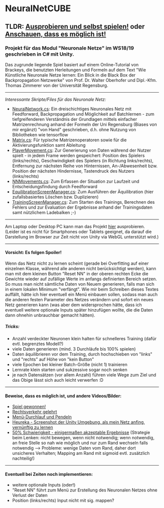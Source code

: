 # NeuralNetCUBE
TLDR: [Ausprobieren und selbst spielen!](http://www-stud.uni-due.de/~scjokepp/NeuralNetCUBE/) oder [Anschauen, dass es möglich ist!](https://raw.githubusercontent.com/Banana-Blade/NeuralNetCUBE/master/SuccessVideo.mp4)
---
### Projekt für das Modul "Neuronale Netze" im WS18/19 geschrieben in C# mit Unity.

Das zugrunde liegende Spiel basiert auf einem Online-Tutorial von Brackeys, die benutzten Herleitungen und Formeln auf dem Text "Wie Künstliche Neuronale Netze lernen: Ein Blick in die Black Box der Backpropagation Netzwerke" von Prof. Dr. Walter Oberhofer und Dipl.-Kfm. Thomas Zimmerer von der Universität Regensburg.

***

*Interessante Skripte/Files für das Neuronale Netz:*
  * [NeuralNetwork.cs](NeuralNetCUBEProject/Assets/Scripts/NeuralNetwork.cs): Ein dreischichtiges Neuronales Netz mit Feedforward, Backpropagation und Möglichkeit auf Batchlernen - zum tiefgreifenderen Verständnis der Grundlagen mittels einfacher Matrizenrechnung anhand der Formeln der Uni Regensburg (Biases von mir ergänzt) "von Hand" geschrieben, d.h. ohne Nutzung von Bibliotheken wie tensorflow 
  * [Matrix.cs](NeuralNetCUBEProject/Assets/Scripts/Matrix.cs): Für typische Matrizenoperatoren sowie für die Aktivierungsfunktion samt Ableitung
  * [PlayerMovement.cs](NeuralNetCUBEProject/Assets/Scripts/PlayerMovement.cs): Zur Generierung von Daten während der Nutzer spielt - in jedem Frame werden gespeichert: Position des Spielers (links/rechts), Geschwindigkeit des Spielers (in Richtung links/rechts), Entfernung zur nächsten Reihe von Hinternissen, An-/Abwesenheit bzw. Position der nächsten Hindernisse, Tastendruck des Nutzers (links/rechts)
  * [NNMovements.cs](NeuralNetCUBEProject/Assets/Scripts/NNMovement.cs): Zum Erfassen der Situation zur Laufzeit und Entscheidungsfindung durch Feedforward
  * [EquilibrationScreenManager.cs](NeuralNetCUBEProject/Assets/Scripts/EquilibrationScreenManager.cs): Zum Ausführen der Äquilibration (hier zufallsbasiertes Löschen bzw. Duplizieren)
  * [TrainingScreenManager.cs](NeuralNetCUBEProject/Assets/Scripts/TrainingScreenManager.cs): Zum Starten des Trainings, Berechnen des Fehlers und zur Evaluation der Ergebnisse anhand der Trainingsdaten samt nützlichem Ladebalken ;-)
  
***

Am Laptop oder Desktop PC kann man das Projekt [hier](http://www-stud.uni-due.de/~scjokepp/NeuralNetCUBE/) ausprobieren. (Leider ist es nicht für Smartphones oder Tablets geeignet, da darauf die Darstellung im Browser zur Zeit nicht von Unity via WebGL unterstützt wird.)

***

#### Vorsicht: Es folgen Spoiler!

Wenn das Netz nicht zu lernen scheint (gerade bei Overfitting auf einer einzelnen Klasse, während alle anderen nicht berücksichtigt werden), kann man mit dem kleinen Button "Reset NN" in der oberen rechten Ecke die Gewichte wieder auf zufällige Werte im anfangs definierten Bereich setzen. So muss man nicht sämtliche Daten von Neuem generieren, falls man sich in einem lokalen Minimum "verfängt". Wie mir beim Schreiben dieses Textes auffällt, hätte ich hier eventuell ein Menü einbauen sollen, sodass man auch die anderen festen Parameter des Netzes verändern und sofort ein neues Netz generieren kann (was aber dem widersprochen hätte, dass ich eventuell weitere optionale Inputs später hinzufügen wollte, die die Daten dann ohnehin unbrauchbar gemacht hätten).

##### Tricks:
- Anzahl verdeckter Neuronen klein halten für schnelleres Training (dafür evtl. begrenztes Modell?)
- viele Daten generieren (mind. 3 Durchläufe bis 100% spielen)
- Daten äquilibrieren vor dem Training, durch hochschieben von "links" und "rechts" auf Höhe von "kein Button"
- viele Epochen bei kleiner Batch-Größe (nicht 1) trainieren
- Lernrate klein starten und sukzessive sogar noch senken
- je nach Datensätzen (vor allem Anzahl) führen viele Wege zum Ziel und das Obige lässt sich auch leicht verwerfen :D

---

#### Beweise, dass es möglich ist, und andere Videos/Bilder:
- [Spiel gewonnen!](https://raw.githubusercontent.com/Banana-Blade/NeuralNetCUBE/master/SuccessVideo.mp4)
- [Rechtsverkehr gelehrt](https://raw.githubusercontent.com/Banana-Blade/NeuralNetCUBE/master/Right-hand%20driving.mp4)
- [Menü-Durchlauf und Pendeln](https://raw.githubusercontent.com/Banana-Blade/NeuralNetCUBE/master/WalkthroughVideoWithPendulum.mp4)
- [Heureka - Screenshot der Unity Umgebung, als mein Netz anfing, vernünftig zu lernen](https://raw.githubusercontent.com/Banana-Blade/NeuralNetCUBE/master/ScreenshotUnity.jpg)
- [50% Schwierigkeit - einigermaßen akzeptable Ergebnisse](https://raw.githubusercontent.com/Banana-Blade/NeuralNetCUBE/master/okishPerfomance.mp4) (Strategie beim Lenken: nicht bewegen, wenn nicht notwendig; wenn notwendig, an freie Stelle so nah wie möglich und nur zum Rand wechseln falls notwendig --> Probleme: wenige Daten vom Rand, daher dort unsicheres Verhalten; Mapping am Rand mit sigmoid evtl. zusätzlich nachteilig!)

---

#### Eventuell bei Zeiten noch implementieren:
- weitere optionale Inputs (oder!)
- "Reset NN" führt zum Menü zur Erstellung des Neuronalen Netzes ohne Verlust der Daten
- Position (links/rechts) Input nicht mit sig. mappen?
